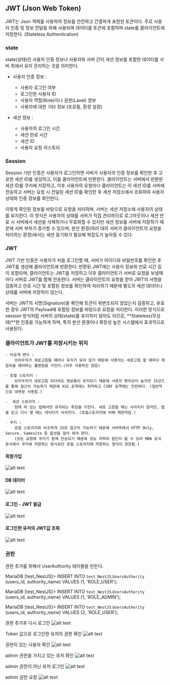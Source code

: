 ## JWT (Json Web Token)
JWT는 Json 객체를 사용하여 정보를 안전하고 간결하게 표현한 토큰이다.
주로 사용자 인증 및 정보 전달을 위해 사용되며 데이터를 토큰에 포함하며 state를 클라이언트에 저장한다. (Stateless Authentication)

### state
state(상태)란 사용자 인증 정보나 사용자와 서버 간이 세션 정보를 포함한 데이터를 서버 측에서 유지 관리하는 것을 의미한다.

- 사용자 인증 정보 : 
    - 사용자 로그인 여부
    - 로그인한 사용자 ID
    - 사용자 역할(Role)이나 권한(Lavel) 정보
    - 사용자에 대한 기타 정보 (프로필, 환경 설정)

- 세션 정보 : 
    - 사용자의 로그인 시간
    - 세션 만료 시간
    - 세션 ID
    - 사용자 요청 히스토리

### Session
Session 기반 인증은 사용자가 로그인하면 서버가 사용자의 인증 정보를 확인한 후 고유한 세션 ID를 생성하고, 이를 클라이언트에 반환한다. 
클라이언트는 서버에서 반환된 세션 ID를 쿠키에 저장하고, 이후 사용자의 요청마다 클라이언트는 이 세션 ID를 서버에 전송하고 서버는 요청 시 전달된 세션 ID를 확인한 후 
세션 저장소에서 조회하여 사용자 상태와 인증 정보를 확인한다.

이렇게 확인된 정보를 바탕으로 요청을 처리하며, 서버는 세션 저장소에 사용자의 상태를 유지한다. 이 방식은 사용자의 상태를 서버가 직접 관리하므로
로그아웃이나 세션 만료 시 서버에서 세션을 삭제하거나 무효화할 수 있지만 세션 정보를 서버에 저장하기 때문에 서버 부하가 증가할 수 있으며, 
분산 환경(여러 대의 서버가 클라이언트의 요청을 처리하는 환경)에서는 세션 동기화가 필요해 복잡도가 높아질 수 있다.


### JWT
JWT 기반 인증은 사용자가 처음 로그인할 때, 서버가 아이디와 비밀번호를 확인한 후 JWT를 생성해 클라이언트에 반환한다. 
반환된 JWT에는 사용자 정보와 만료 시간 등이 포함되며, 클라이언트는 JWT를 저장하고 이후 클라이언트가 서버로 요청을 보낼때 마다 서버로 JWT를 함께 전송한다. 
서버는 클라이언트의 요청을 받아 JWT의 서명을 검증하고 만료 시간 및 포함된 정보를 확인하여 처리하기 때문에 별도의 세션 데이터나 상태를 서버에 저장하지 않는다.

서버는 JWT의 서명(Signature)을 확인해 토큰이 위변조되지 않았는지 검증하고, 유효한 경우 JWT의 Payload에 포함된 정보를 바탕으로 요청을 처리한다. 
이러한 방식으로 session 방식처럼 서버의 상태(state)를 유지하지 않아도 되므로, **Stateless(무상태)**한 인증을 가능하게 하며, 특히 분산 환경이나 확장성 높은 시스템에서 효과적으로 사용된다.

### 클라이언트가 JWT를 저장시키는 위치 
    - 비공개 변수 : 
        브라우저가 새로고침될 때마다 유지가 되지 않기 때문에 사용자는 새로고침 할 때마다 재접속을 해야하는 불편함을 가진다.(자주 사용하진 않음)
    
    - 로컬 스토리지 : 
        브라우저가 새로고침 되더라도 정보들이 유지되기 때문에 사용자 편의성이 높지만 JS코드를 통해 접근이 가능하기 때문에 XSS 공격에는 취약하고 CSRF 공격에는 안전하다. (일반적으로 대부분 사용함.)
    
    -  세션 스토리지 : 
        현재 떠 있는 텝에서만 유지되는 특징을 가진다. 새로 고침할 때는 사라지지 않지만, 탭을 닫고 다시 열 때는 데이터가 사라진다. (로컬스토리지에 비해 제한적임.)
    
    - 쿠키 : 
        로컬 스토리지와 비슷하게 JS로 접근이 가능하기 때문에 서버측에서 HTTP Only, Secure, Samesite 등 옵션을 걸어 줘야 한다.
        (모든 요청에 쿠키가 함께 전송되기 때문에 성능 저하의 원인이 될 수 있어 MDN 공식 문서에서 쿠키에 저장하는 방식보단 로컬 스토리지에 저장하는 형식이 권장됨.)

#### 회원가입
![alt text](./Project.img/register.png)

#### DB 데이터 
![alt text](./Project.img/insert_data.png)

#### 로그인 - JWT 발급
![alt text](./Project.img/lojin_JWT.png)

#### 로그인한 유저의 JWT값 조회 
![alt text](./Project.img/result_JWT.png)


### 권한
권한 추가를 위해서 UserAuthority 테이블을 만든다.

MariaDB [test_NestJS]> INSERT INTO `test_NestJS`.`UsersAuthority` (users_id, authority_name) VALUES (1, 'ROLE_USER');

MariaDB [test_NestJS]> INSERT INTO `test_NestJS`.`UsersAuthority` (users_id, authority_name) VALUES (1, 'ROLE_ADMIN');

MariaDB [test_NestJS]> INSERT INTO `test_NestJS`.`UsersAuthority` (users_id, authority_name) VALUES (2, 'ROLE_USER');

권한 추가후 다시 로그인
![alt text](./Project.img/JWT_Authority_login.png)

Token 값으로 로그인한 유저의 권한 확인
![alt text](./Project.img/JWT_Authority.png)

권한이 있는 사용자 확인
![alt text](./Project.img/AuthorityUsers.png)

admin 권한을 가지고 있는 유저 확인
![alt text](./Project.img/adminUser.png)

admin 권한이 아닌 유저 로그인
![alt text](./Project.img/roleUser.png)

admin 권한 요청
![alt text](./Project.img/roleUser_adminResult.png)